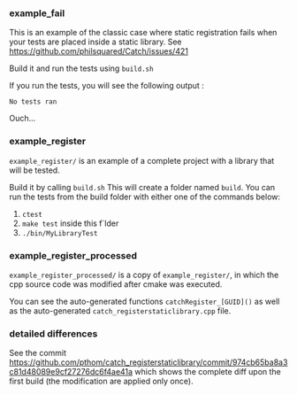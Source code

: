 ### example_fail
This is an example of the classic case where static registration fails when your tests are placed inside a static library.
See https://github.com/philsquared/Catch/issues/421

Build it and run the tests using `build.sh`

If you run the tests, you will see the following output :
```
No tests ran
```

Ouch...

### example_register
`example_register/` is an example of a complete project with a library that will be tested.

Build it by calling `build.sh`
This will create a folder named `build`. 
You can run the tests from the build folder with either one of the commands below: 
1. `ctest` 
2. `make test` inside this f`lder
3. `./bin/MyLibraryTest`


### example_register_processed
`example_register_processed/` is a copy of `example_register/`, in which the cpp source code was modified after cmake was executed.

You can see the auto-generated functions `catchRegister_[GUID]()` as well as the auto-generated `catch_registerstaticlibrary.cpp` file.


### detailed differences

See the commit https://github.com/pthom/catch_registerstaticlibrary/commit/974cb65ba8a3c81d48089e9cf27276dc6f4ae41a
which shows the complete diff upon the first build (the modification are applied only once).

